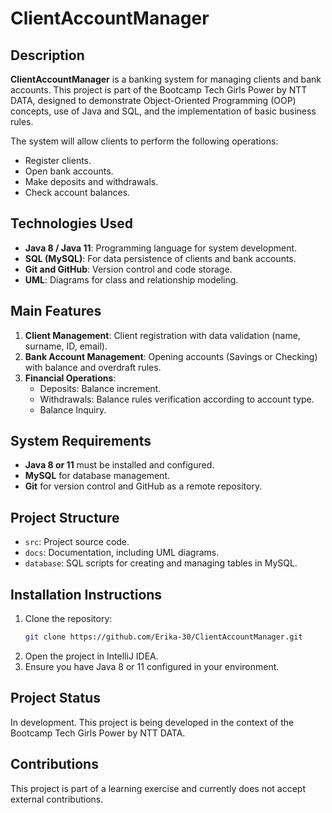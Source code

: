 # ClientAccountManager

## Description
**ClientAccountManager** is a banking system for managing clients and bank accounts. This project is part of the Bootcamp Tech Girls Power by NTT DATA, designed to demonstrate Object-Oriented Programming (OOP) concepts, use of Java and SQL, and the implementation of basic business rules.

The system will allow clients to perform the following operations:
- Register clients.
- Open bank accounts.
- Make deposits and withdrawals.
- Check account balances.

## Technologies Used
- **Java 8 / Java 11**: Programming language for system development.
- **SQL (MySQL)**: For data persistence of clients and bank accounts.
- **Git and GitHub**: Version control and code storage.
- **UML**: Diagrams for class and relationship modeling.

## Main Features
1. **Client Management**: Client registration with data validation (name, surname, ID, email).
2. **Bank Account Management**: Opening accounts (Savings or Checking) with balance and overdraft rules.
3. **Financial Operations**:
    - Deposits: Balance increment.
    - Withdrawals: Balance rules verification according to account type.
    - Balance Inquiry.

## System Requirements
- **Java 8 or 11** must be installed and configured.
- **MySQL** for database management.
- **Git** for version control and GitHub as a remote repository.

## Project Structure
- `src`: Project source code.
- `docs`: Documentation, including UML diagrams.
- `database`: SQL scripts for creating and managing tables in MySQL.

## Installation Instructions
1. Clone the repository:
   ```bash
   git clone https://github.com/Erika-30/ClientAccountManager.git
2. Open the project in IntelliJ IDEA.
3. Ensure you have Java 8 or 11 configured in your environment.

## Project Status
In development. This project is being developed in the context of the Bootcamp Tech Girls Power by NTT DATA.

## Contributions
This project is part of a learning exercise and currently does not accept external contributions.